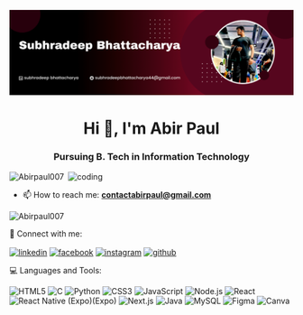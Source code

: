 ![logo](https://github.com/subhradeep09/subhradeep09/blob/main/Black%20and%20Red%20Gradient%20Professional%20LinkedIn%20Banner.png)
<h1 align="center">Hi 👋, I'm Abir Paul</h1>
<h3 align="center">Pursuing B. Tech in Information Technology</h3>
<img align="right" alt="coding" width="400" src="https://media3.giphy.com/media/v1.Y2lkPTc5MGI3NjExMmh5NHRxNHZ5ZnVlcWs1d2Z4ejU5Yzk5NGV2OXRoYmhwYjh3ejBzcCZlcD12MV9pbnRlcm5hbF9naWZfYnlfaWQmY3Q9Zw/qgQUggAC3Pfv687qPC/giphy.gif" >
<p align="left">
  <img src="https://komarev.com/ghpvc/?username=Abirpaul007&label=Profile%20views&color=0e75b6&style=flat" alt="Abirpaul007" />
</p>

- 📫 How to reach me: **contactabirpaul@gmail.com**
<p><img align="center" src="https://github-readme-stats.vercel.app/api/top-langs?username=Abirpaul007&show_icons=true&locale=en&layout=compact" alt="Abirpaul007" /></p>

🤝 Connect with me:
<p align="left"> <a href="https://www.linkedin.com/in/abir-paul-1b6773249" target="blank"><img align="center" src="https://cdn-icons-png.flaticon.com/512/174/174857.png" alt="linkedin" height="30" /></a> <a href="https://www.facebook.com/abir.paul.370177" target="blank"><img align="center" src="https://cdn-icons-png.flaticon.com/512/733/733547.png" alt="facebook" height="30" /></a> <a href="https://www.instagram.com/abir.paul007" target="blank"><img align="center" src="https://cdn-icons-png.flaticon.com/512/2111/2111463.png" alt="instagram" height="30" /></a> <a href="https://www.github.com/Abirpaul007" target="blank"><img align="center" src="https://cdn-icons-png.flaticon.com/512/733/733553.png" alt="github" height="30" /></a> </p>

💻 Languages and Tools:

<p align="left">
  <img src="https://cdn.jsdelivr.net/gh/devicons/devicon/icons/html5/html5-original.svg" height="40" alt="HTML5"/> 
  <img src="https://cdn.jsdelivr.net/gh/devicons/devicon/icons/c/c-original.svg" height="40" alt="C"/> 
  <img src="https://cdn.jsdelivr.net/gh/devicons/devicon/icons/python/python-original.svg" height="40" alt="Python"/> 
  <img src="https://cdn.jsdelivr.net/gh/devicons/devicon/icons/css3/css3-original.svg" height="40" alt="CSS3"/> 
  <img src="https://cdn.jsdelivr.net/gh/devicons/devicon/icons/javascript/javascript-original.svg" height="40" alt="JavaScript"/> 
  <img src="https://cdn.jsdelivr.net/gh/devicons/devicon/icons/nodejs/nodejs-original.svg" height="40" alt="Node.js"/> 
  <img src="https://cdn.jsdelivr.net/gh/devicons/devicon/icons/react/react-original.svg" height="40" alt="React"/> 
  <img src="https://cdn.jsdelivr.net/gh/devicons/devicon/icons/react/react-original.svg" height="40" alt="React Native (Expo)"/>(Expo)
  <img src="https://cdn.jsdelivr.net/gh/devicons/devicon/icons/nextjs/nextjs-original.svg" height="40" alt="Next.js"/> 
  <img src="https://cdn.jsdelivr.net/gh/devicons/devicon/icons/java/java-original.svg" height="40" alt="Java"/> 
  <img src="https://cdn.jsdelivr.net/gh/devicons/devicon/icons/mysql/mysql-original.svg" height="40" alt="MySQL"/> 
  <img src="https://cdn.jsdelivr.net/gh/devicons/devicon/icons/figma/figma-original.svg" height="40" alt="Figma"/> 
  <img src="https://cdn.jsdelivr.net/gh/devicons/devicon/icons/canva/canva-original.svg" height="40" alt="Canva"/> 
</p>


